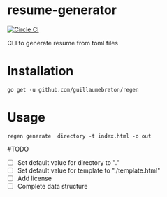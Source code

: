 # resume-generator

[![Circle CI](https://circleci.com/gh/guillaumebreton/regen/tree/master.svg?style=svg)](https://circleci.com/gh/guillaumebreton/regen/tree/master)

CLI to generate resume from toml files

# Installation

~~~
go get -u github.com/guillaumebreton/regen
~~~

# Usage

~~~
regen generate  directory -t index.html -o out
~~~

#TODO

- [ ] Set default value for directory to "."
- [ ] Set default value for template to "./template.html"
- [ ] Add license
- [ ] Complete data structure
